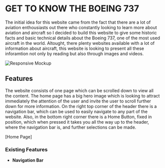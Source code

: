 # GET TO KNOW THE BOEING 737

The initial idea for this website came from the fact that there are a lot of aviation enthousiasts out there who constantly looking to learn more about aviation and aircraft so I decided to build this website to give some historic facts and basic technical details about the Boeing 737, one of the most used aircraft in the world. Altought, there plenty websites available with a lot of information about aircraft, this website is looking to present all these inforamtion not only by reading but also through images and videos.  

![Responsive Mockup](/workspaces/get-to-know-the-b737/assets/readme-docs/mockup-optimized.webp)

## Features 

The website consists of one page which can be scrolled down to view all the content. The home page has a big hero image which is looking to attract immediately the attention of the user and invite the user to scroll further down for more information. On the right top corner of the header there is a navigation bar, which can be used to easily navigate to any part of the website. Also, in the bottom right corner there is a Home Button, fixed in position, which when pressed it takes you all the way up to the header, where the navigation bar is, and further selections can be made.

[Home Page]  

### Existing Features

- __Navigation Bar__